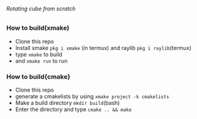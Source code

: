 ######  Rotating cube from scratch


### How to build(xmake)

 - Clone this repo
 - Install xmake ```pkg i xmake``` (in termux) and raylib ```pkg i raylib```(termux)
 - type ``` xmake ``` to build
 - and ``` xmake run ``` to run

### How to build{cmake}
 - Clone this repo
 - generate a cmakelists by using ```xmake project -k cmakelists```
 - Make a build directory ```mkdir build```(bash)
 - Enter the directory and type ```cmake .. && make```

